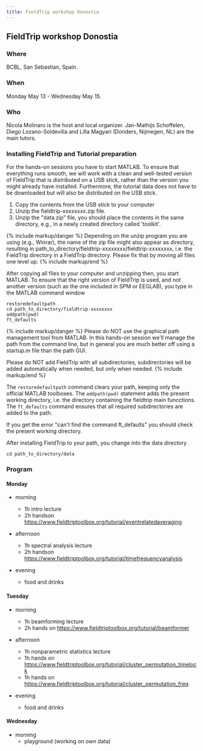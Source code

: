 ```yaml
---
title: FieldTrip workshop Donostia
---
```


## FieldTrip workshop Donostia

### Where

BCBL, San Sebastian, Spain.

### When

Monday May 13 - Wednesday May 15.

### Who

Nicola Molinaro is the host and local organizer. Jan-Mathijs Schoffelen, Diego Lozano-Soldevilla and Lilla Magyari (Donders, Nijmegen, NL) are the main tutors.

### Installing FieldTrip and Tutorial preparation

For the hands-on sessions you have to start MATLAB. To ensure that
everything runs smooth, we will work with a clean and well-tested
version of FieldTrip that is distributed on a USB stick, rather than the version you might already
have installed. Furthermore, the tutorial data does not have to be
downloaded but will also be distributed on the USB stick.

1.  Copy the contents from the USB stick to your computer
2.  Unzip the fieldtrip-xxxxxxxx.zip file.
3.  Unzip the "data.zip" file, you should place the contents in the same directory, e.g., in a newly created directory called 'toolkit'.

{% include markup/danger %}
Depending on the unzip program you are using (e.g., Winrar), the name of the zip file might also appear as directory, resulting in path_to_directory/fieldtrip-xxxxxxxx/fieldtrip-xxxxxxxx, i.e. the FieldTrip directory in a FieldTrip directory. Please fix that by moving all files one level up.
{% include markup/end %}

After copying all files to your computer and unzipping then, you start MATLAB. To ensure that the right version of FieldTrip is used, and not another version (such as the one included in SPM or EEGLAB), you type in the MATLAB command window

    restoredefaultpath
    cd path_to_directory/fieldtrip-xxxxxxxx
    addpath(pwd)
    ft_defaults

{% include markup/danger %}
Please do NOT use the graphical path management tool from MATLAB. In this hands-on session we'll manage the path from the command line, but in general you are much better off using a startup.m file than the path GUI.

Please do NOT add FieldTrip with all subdirectories, subdirectories will be added automatically when needed, but only when needed.
{% include markup/end %}

The `restoredefaultpath` command clears your path, keeping only the
official MATLAB toolboxes. The `addpath(pwd)` statement adds the
present working directory, i.e. the directory containing the fieldtrip
main funcctions. The `ft_defaults` command ensures that all required
subdirectories are added to the path.

If you get the error "can't find the command ft_defaults" you should check the present working directory.

After installing FieldTrip to your path, you change into the data directory

    cd path_to_directory/data

### Program

#### Monday

- morning

  - 1h intro lecture
  - 2h handson <https://www.fieldtriptoolbox.org/tutorial/eventrelatedaveraging>

- afternoon

  - 1h spectral analysis lecture
  - 2h handson <https://www.fieldtriptoolbox.org/tutorial/timefrequencyanalysis>

- evening
  - food and drinks

#### Tuesday

- morning

  - 1h beamforming lecture
  - 2h hands on <https://www.fieldtriptoolbox.org/tutorial/beamformer>

- afternoon

  - 1h nonparametric statistics lecture
  - 1h hands on <https://www.fieldtriptoolbox.org/tutorial/cluster_permutation_timelock>
  - 1h hands on <https://www.fieldtriptoolbox.org/tutorial/cluster_permutation_freq>

- evening
  - food and drinks

#### Wednesday

- morning
  - playground (working on own data)
